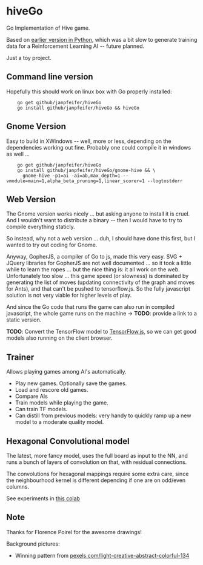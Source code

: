 # hiveGo
Go Implementation of Hive game.

Based on [earlier version in Python](https://github.com/makatony/hiveAI), which was a bit slow to generate training data for a Reinforcement Learning AI -- future planned.

Just a toy project.

## Command line version

Hopefully this should work on linux box with Go properly installed:

```
    go get github/janpfeifer/hiveGo
    go install github/janpfeifer/hiveGo && hiveGo
```

## Gnome Version

Easy to build in XWindows -- well, more or less, depending on the dependencies working out fine. Probably one could compile it in windows as well ... 

```
    go get github/janpfeifer/hiveGo
    go install github/janpfeifer/hiveGo/gnome-hive && \
      gnome-hive -p1=ai -ai=ab,max_depth=1 --vmodule=main=1,alpha_beta_pruning=1,linear_scorer=1 --logtostderr
```

## Web Version

The Gnome version works nicely ... but asking anyone to install it is cruel. And I wouldn't want to distribute a binary -- then I would have to try to compile everything staticly.

So instead, why not a web version ... duh, I should have done this first, but I wanted to try out coding for Gnome.

Anyway, GopherJS, a compiler of Go to js, made this very easy. SVG + JQuery libraries for GopherJS are not well documented ... so it took a little while to learn the ropes ... but the nice thing is: it all work on the web. Unfortunately too slow ... this game speed (or slowness) is dominated by generating the list of moves (updating connectivity of the graph and moves for Ants), and that can't be pushed to tensorflow.js. So the fully javascript solution is not very viable for higher levels of play.

And since the Go code that runs the game can also run in compiled javascript, the whole game runs on the machine -> **TODO**: provide a link to a static version.


**TODO**: Convert the TensorFlow model to [TensorFlow.js](https://github.com/tensorflow/tfjs), so we can get good models also running on the client browser.

## Trainer

Allows playing games among AI's automatically. 

* Play new games. Optionally save the games.
* Load and rescore old games.
* Compare AIs
* Train models while playing the game.
* Can train TF models.
* Can distill from previous models: very handy to quickly ramp up a new model to a moderate quality model.

## Hexagonal Convolutional model

The latest, more fancy model, uses the full board as input to the NN, and
runs a bunch of layers of convolution on that, with residual connections.

The convolutions for hexagonal mappings require some extra care, since the
neighbourhood kernel is different depending if one are on odd/even columns.

See experiments in [this colab](https://colab.research.google.com/drive/1r4P5Uc3S5Lw3sznEVMrbF3H9HkskZH6S)

## Note

Thanks for Florence Poirel for the awesome drawings!

Background pictures:
* Winning pattern from [pexels.com/light-creative-abstract-colorful-134](https://www.pexels.com/photo/light-creative-abstract-colorful-134/)

